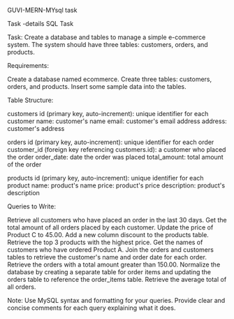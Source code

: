 GUVI-MERN-MYsql task

Task -details
SQL Task 

	
Task:
Create a database and tables to manage a simple e-commerce system. 
The system should have three tables: customers, orders, and products.

Requirements:

Create a database named ecommerce.
Create three tables: customers, orders, and products.
Insert some sample data into the tables.

Table Structure:

customers
id (primary key, auto-increment): unique identifier for each customer
name: customer's name
email: customer's email address
address: customer's address

orders
id (primary key, auto-increment): unique identifier for each order
customer_id (foreign key referencing customers.id): a customer who placed the                               order
order_date: date the order was placed
total_amount: total amount of the order

products
id (primary key, auto-increment): unique identifier for each product
name: product's name
price: product's price
description: product's description


Queries to Write:

Retrieve all customers who have placed an order in the last 30 days.
Get the total amount of all orders placed by each customer.
Update the price of Product C to 45.00.
Add a new column discount to the products table.
Retrieve the top 3 products with the highest price.
Get the names of customers who have ordered Product A.
Join the orders and customers tables to retrieve the customer's name and order date for each order. 
Retrieve the orders with a total amount greater than 150.00.
Normalize the database by creating a separate table for order items and updating the orders table to reference the order_items table.
Retrieve the average total of all orders.


Note:
Use MySQL syntax and formatting for your queries.
Provide clear and concise comments for each query explaining what it does.



